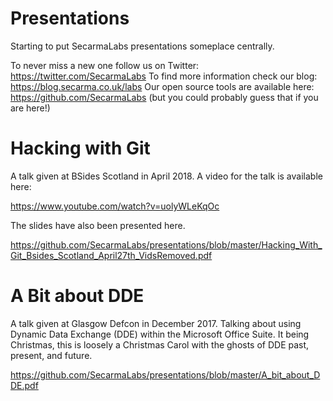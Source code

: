 # Presentations

Starting to put SecarmaLabs presentations someplace centrally. 

To never miss a new one follow us on Twitter: https://twitter.com/SecarmaLabs
To find more information check our blog: https://blog.secarma.co.uk/labs
Our open source tools are available here: https://github.com/SecarmaLabs (but you could probably guess that if you are here!)

# Hacking with Git

A talk given at BSides Scotland in April 2018. A video for the talk is available here:

https://www.youtube.com/watch?v=uolyWLeKqOc

The slides have also been presented here. 

https://github.com/SecarmaLabs/presentations/blob/master/Hacking_With_Git_Bsides_Scotland_April27th_VidsRemoved.pdf

# A Bit about DDE

A talk given at Glasgow Defcon in December 2017. Talking about using Dynamic Data Exchange (DDE) within the Microsoft Office Suite. 
It being Christmas, this is loosely a Christmas Carol with the ghosts of DDE past, present, and future.

https://github.com/SecarmaLabs/presentations/blob/master/A_bit_about_DDE.pdf
